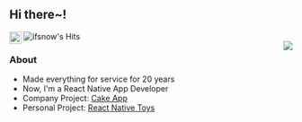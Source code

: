 ## Hi there~! 

<a href="https://www.linkedin.com/in/ifsnow">
  <img align="left" alt="ifsnow's Linkdein" width="22px" src="https://cdn.jsdelivr.net/npm/simple-icons@v3/icons/linkedin.svg" />
</a>
<img align="left" alt="ifsnow's Hits" src="https://hits.seeyoufarm.com/api/count/incr/badge.svg?url=https%3A%2F%2Fgithub.com%2Fifsnow" />
<br />
<img align='right' src="https://github-readme-stats.vercel.app/api?username=ifsnow&show_icons=true">

### About
- Made everything for service for 20 years
- Now, I'm a React Native App Developer
- Company Project: [Cake App](https://mycake.me)
- Personal Project: [React Native Toys](https://react-native.toys)
